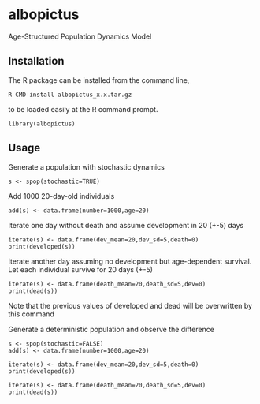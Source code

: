 # albopictus
Age-Structured Population Dynamics Model

## Installation
The R package can be installed from the command line,

    R CMD install albopictus_x.x.tar.gz

to be loaded easily at the R command prompt.

    library(albopictus)

## Usage

Generate a population with stochastic dynamics

    s <- spop(stochastic=TRUE)

Add 1000 20-day-old individuals

    add(s) <- data.frame(number=1000,age=20)

Iterate one day without death and assume development in 20 (+-5) days

    iterate(s) <- data.frame(dev_mean=20,dev_sd=5,death=0)
    print(developed(s))

Iterate another day assuming no development but age-dependent survival. Let each individual survive for 20 days (+-5)

    iterate(s) <- data.frame(death_mean=20,death_sd=5,dev=0)
    print(dead(s))

Note that the previous values of developed and dead will be overwritten by this command

Generate a deterministic population and observe the difference

    s <- spop(stochastic=FALSE)
    add(s) <- data.frame(number=1000,age=20)
    
    iterate(s) <- data.frame(dev_mean=20,dev_sd=5,death=0)
    print(developed(s))
    
    iterate(s) <- data.frame(death_mean=20,death_sd=5,dev=0)
    print(dead(s))


